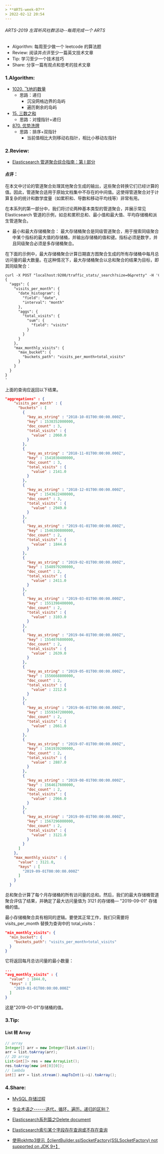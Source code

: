 ```yaml
---
> **ARTS-week-07**
> 2022-02-12 20:54
---
```



###### ARTS-2019 左耳听风社群活动--每周完成一个 ARTS
- Algorithm: 每周至少做一个 leetcode 的算法题
- Review: 阅读并点评至少一篇英文技术文章
- Tip: 学习至少一个技术技巧
- Share: 分享一篇有观点和思考的技术文章

### 1.Algorithm:

- [1020. 飞地的数量](https://leetcode-cn.com/submissions/detail/267517848/)  
  + 思路：递归
    * 沉没网格边界的岛屿
    * 遍历剩余的岛屿
- [15. 三数之和](https://leetcode-cn.com/submissions/detail/267476067/)  
  + 思路：对撞指针+递归
- [870. 优势洗牌](https://leetcode-cn.com/submissions/detail/267316473/)  
  + 思路：排序+双指针
    * 当前值相比大则移动右指针，相比小移动左指针

### 2.Review:

- [Elasticsearch 管道聚合综合指南：第 I 部分](https://qbox.io/blog/comprehensive-guide-to-elasticsearch-pipeline-aggregations-part-i/)  

#### 点评：

在本文中讨论的管道聚合处理其他聚合生成的输出，这些聚合转换它们已经计算的值。因此，管道聚合适用于原始文档集中不存在的中间值。这使得管道聚合对于计算复杂的统计和数学度量（如累积和、导数和移动平均线等）非常有用。

在本系列的第一部分中，我们将讨论两种基本类型的管道聚合，并展示常见 Elasticsearch 管道的示例，如总和累积总和、最小值和最大值、平均存储桶和派生管道聚合。

- 最小和最大存储桶聚合：
最大存储桶聚合是同级管道聚合，用于搜索同级聚合中某个指标的最大值的存储桶，并输出存储桶的值和键。指标必须是数字，并且同级聚合必须是多存储桶聚合。

在下面的示例中，最大存储桶聚合计算日期直方图聚合生成的所有存储桶中每月总访问量的最大数量。在这种情况下，最大存储桶聚合以总和聚合的结果为目标，即其同级聚合：
```txt
curl -X POST "localhost:9200/traffic_stats/_search?size=0&pretty" -H 'Content-Type: application/json' -d'
{
  "aggs": {
    "visits_per_month": {
      "date_histogram": {
        "field": "date",
        "interval": "month"
      },
      "aggs": {
        "total_visits": {
          "sum": {
            "field": "visits"
          }
        }
      }
    },
    "max_monthly_visits": {
      "max_bucket": {
        "buckets_path": "visits_per_month>total_visits" 
      }
    }
  }
}
'
```
上面的查询应返回以下结果。

```json
"aggregations" : {
    "visits_per_month" : {
      "buckets" : [
        {
          "key_as_string" : "2018-10-01T00:00:00.000Z",
          "key" : 1538352000000,
          "doc_count" : 3,
          "total_visits" : {
            "value" : 2060.0
          }
        },
        {
          "key_as_string" : "2018-11-01T00:00:00.000Z",
          "key" : 1541030400000,
          "doc_count" : 3,
          "total_visits" : {
            "value" : 2141.0
          }
        },
        {
          "key_as_string" : "2018-12-01T00:00:00.000Z",
          "key" : 1543622400000,
          "doc_count" : 3,
          "total_visits" : {
            "value" : 2949.0
          }
        },
        {
          "key_as_string" : "2019-01-01T00:00:00.000Z",
          "key" : 1546300800000,
          "doc_count" : 2,
          "total_visits" : {
            "value" : 1844.0
          }
        },
        {
          "key_as_string" : "2019-02-01T00:00:00.000Z",
          "key" : 1548979200000,
          "doc_count" : 2,
          "total_visits" : {
            "value" : 2411.0
          }
        },
        {
          "key_as_string" : "2019-03-01T00:00:00.000Z",
          "key" : 1551398400000,
          "doc_count" : 2,
          "total_visits" : {
            "value" : 3103.0
          }
        },
        {
          "key_as_string" : "2019-04-01T00:00:00.000Z",
          "key" : 1554076800000,
          "doc_count" : 2,
          "total_visits" : {
            "value" : 2639.0
          }
        },
        {
          "key_as_string" : "2019-05-01T00:00:00.000Z",
          "key" : 1556668800000,
          "doc_count" : 2,
          "total_visits" : {
            "value" : 2212.0
          }
        },
        {
          "key_as_string" : "2019-06-01T00:00:00.000Z",
          "key" : 1559347200000,
          "doc_count" : 2,
          "total_visits" : {
            "value" : 2661.0
          }
        },
        {
          "key_as_string" : "2019-07-01T00:00:00.000Z",
          "key" : 1561939200000,
          "doc_count" : 2,
          "total_visits" : {
            "value" : 2887.0
          }
        },
        {
          "key_as_string" : "2019-08-01T00:00:00.000Z",
          "key" : 1564617600000,
          "doc_count" : 2,
          "total_visits" : {
            "value" : 2966.0
          }
        },
        {
          "key_as_string" : "2019-09-01T00:00:00.000Z",
          "key" : 1567296000000,
          "doc_count" : 2,
          "total_visits" : {
            "value" : 3121.0
          }
        }
      ]
    },
    "max_monthly_visits" : {
      "value" : 3121.0,
      "keys" : [
        "2019-09-01T00:00:00.000Z"
      ]
    }
  }
```
总和聚合计算了每个月存储桶的所有访问量的总和。然后，我们的最大存储桶管道聚合评估了结果，并确定了最大访问量值为 3121 的存储桶— "2019-09-01" 存储桶的值。

最小存储桶聚合具有相同的逻辑。要使其正常工作，我们只需要将 visits_per_month 替换为查询中的 total_visits：

```json
"min_monthly_visits": {
  "min_bucket": {
    "buckets_path": "visits_per_month>total_visits" 
  }
}
```
它将返回每月总访问量的最小数量：

```json
...
"avg_monthly_visits" : {
  "value" : 1844.0,
  "keys" : [
    "2019-01-01T00:00:00.000Z"
  ]
}
```
这是"2019-01-01"存储桶的值。

### 3.Tip:

#### List 转 Array
```java
// array
Integer[] arr = new Integer[list.size()];
arr = list.toArray(arr);
// 2D array
List<int[]> res = new ArrayList();
res.toArray(new int[0][0]);
// lambda
int[] arr = list.stream().mapToInt(i->i).toArray();
```

### 4.Share:

- [MySQL 存储过程](https://www.runoob.com/w3cnote/mysql-stored-procedure.html)  

- [专业术语之------迭代，循环，遍历，递归的区别？](https://www.cnblogs.com/feichengwulai/articles/3642107.html)  

- [Elasticsearch系列篇之Delete document](https://blog.csdn.net/daiyutage/article/details/69722451)  

- [Elasticsearch索引某个字段存在查询或不存在查询](https://blog.csdn.net/sxf_123456/article/details/81532570)  

- [使用okhttp3提示【clientBuilder.sslSocketFactory(SSLSocketFactory) not supported on JDK 9+】](https://blog.csdn.net/liang1352389/article/details/110393030)  
